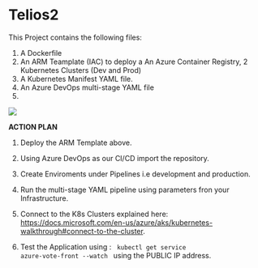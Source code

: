# Telios2

This Project contains the following files:

1. A Dockerfile
2. An ARM Teamplate (IAC) to deploy a An Azure Container Registry, 2 Kubernetes Clusters (Dev and Prod)
3. A Kubernetes Manifest YAML file.
3. An Azure DevOps multi-stage YAML file
4. 


<a href="https://portal.azure.com/#create/Microsoft.Template/uri/https%3A%2F%2Fraw.githubusercontent.com%2Fdollarpo7%2FTelios2%2Fmaster%2Fazuredeploy.json" target="_blank">
  <img src="https://aka.ms/deploytoazurebutton"/>
</a>


<p> <strong> ACTION PLAN </strong> </p>

1. Deploy the ARM Template above.

2. Using Azure DevOps as our CI/CD import the repository.

3. Create Enviroments under Pipelines i.e development and production.

4. Run the multi-stage YAML pipeline using parameters fron your Infrastructure.

5. Connect to the K8s Clusters explained here: https://docs.microsoft.com/en-us/azure/aks/kubernetes-walkthrough#connect-to-the-cluster.

6. Test the Application using : <code> kubectl get service azure-vote-front --watch </code> using the PUBLIC IP address.
